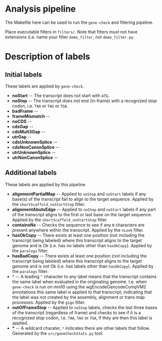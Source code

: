 Analysis pipeline
=================

The Makefile here can be used to run the <code>gene-check</code> and filtering pipeline.

Place executable filters in <code>filters/</code>. Note that filters must not have extensions (i.e. name your filter <code>demo_filter</code>, not <code>demo_filter.py</code>.

# Description of labels
## Initial labels
These labels are applied by `gene-check`.
* **noStart** -- The transcript does not start with `ATG`.
* **noStop** -- The transcript does not end (in-frame) with a recognized stop codon, i.e. `TAA` or `TAG` or `TGA`.
* **badFrame** --
* **frameMismatch** --
* **noCDS** --
* **cdsGap** --
* **cdsMult3Gap** --
* **utrGap** --
* **cdsUnknownSplice** --
* **cdsNonCanonSplice** --
* **utrUnknownSplice** --
* **utrNonCanonSplice** --


## Additional labels
These labels are applied by this pipeline.
* **alignmentPartialMap** -- Applied to `noStop` and `noStart` labels if any base(s) of the transcript fail to align to the target sequence. Applied by the `shortScaffold_noStartStop` filter.
* **alignmentAbutsEdge** -- Applied to `noStop` and `noStart` labels if any part of the transcript aligns to the first or last base on the target sequence. Applied by the `shortScaffold_noStartStop` filter.
* **containsNs** -- Checks the sequence to see if any `N` characters are present anywhere within the transcript. Applied by the `nLook` filter.
* **hasOkCopy** -- There exists at least one position (not including the transcript being labeled) where this transcript aligns to the target genome and is Ok (i.e. has no labels other than `hasOkCopy`). Applied by the `paralogs` filter.
* **hasBadCopy** -- There exists at least one position (not including the transcript being labeled) where this transcript aligns to the target genome and is not Ok (i.e. has labels other than `hasOkCopy`). Applied by the `paralogs` filter.
* **^** -- A leading `^` character to any label means that the transcript contains the same label when evaluated in the originating genome. I.e. when `gene-check` is run on mm10 using the wgEncodeGencodeCompVM2 annotations this same label is applied to that transcript, indicating that the label was not created by the assembly, alignment or trans map processes. Applied by the `gigo` filter.
* **outOfFrameStop** -- Applied to `noStop` labels, checks the last three bases of the transcript (regardless of frame) and checks to see if it is a recognized stop codon, i.e. `TAA`, `TAG` or `TGA`, if they are then this label is applied.
* **\*** -- A wildcard charater, `*` indicates there are other labels that follow. Generated by the `src/geneCheckStats.py` tool.
